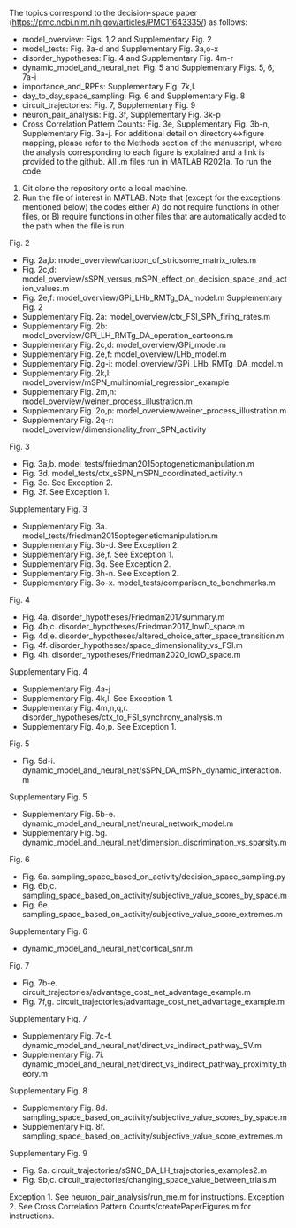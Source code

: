 The topics correspond to the decision-space paper (https://pmc.ncbi.nlm.nih.gov/articles/PMC11643335/) as follows:
- model_overview: Figs. 1,2 and Supplementary Fig. 2
- model_tests: Fig. 3a-d and Supplementary Fig. 3a,o-x
- disorder_hypotheses: Fig. 4 and Supplementary Fig. 4m-r
- dynamic_model_and_neural_net: Fig. 5 and Supplementary Figs. 5, 6, 7a-i
- importance_and_RPEs: Supplementary Fig. 7k,l.
- day_to_day_space_sampling: Fig. 6 and Supplementary Fig. 8
- circuit_trajectories: Fig. 7, Supplementary Fig. 9
- neuron_pair_analysis: Fig. 3f, Supplementary Fig. 3k-p
- Cross Correlation Pattern Counts: Fig. 3e, Supplementary Fig. 3b-n, Supplementary Fig. 3a-j.
For additional detail on directory<->figure mapping, please refer to the Methods section of the manuscript, where the analysis corresponding to each figure is explained and a link is provided to the github.
All .m files run in MATLAB R2021a. To run the code:
1)	Git clone the repository onto a local machine.
2)	Run the file of interest in MATLAB. Note that (except for the exceptions mentioned below) the codes either A) do not require functions in other files, or B) require functions in other files that are automatically added to the path when the file is run. 

Fig. 2
-	Fig. 2a,b: model_overview/cartoon_of_striosome_matrix_roles.m
-	Fig. 2c,d: model_overview/sSPN_versus_mSPN_effect_on_decision_space_and_action_values.m
-	Fig. 2e,f: model_overview/GPi_LHb_RMTg_DA_model.m
Supplementary Fig. 2
-	Supplementary Fig. 2a: model_overview/ctx_FSI_SPN_firing_rates.m
-	Supplementary Fig. 2b: model_overview/GPi_LH_RMTg_DA_operation_cartoons.m
-	Supplementary Fig. 2c,d: model_overview/GPi_model.m
-	Supplementary Fig. 2e,f: model_overview/LHb_model.m
-	Supplementary Fig. 2g-i: model_overview/GPi_LHb_RMTg_DA_model.m
-	Supplementary Fig. 2k,l: model_overview/mSPN_multinomial_regression_example
-	Supplementary Fig. 2m,n: model_overview/weiner_process_illustration.m
-	Supplementary Fig. 2o,p: model_overview/weiner_process_illustration.m
-	Supplementary Fig. 2q-r: model_overview/dimensionality_from_SPN_activity

Fig. 3
-	Fig. 3a,b. model_tests/friedman2015optogeneticmanipulation.m
-	Fig. 3d. model_tests/ctx_sSPN_mSPN_coordinated_activity.n
-	Fig. 3e. See Exception 2.
-	Fig. 3f. See Exception 1.

Supplementary Fig. 3
-	Supplementary Fig. 3a. model_tests/friedman2015optogeneticmanipulation.m
-	Supplementary Fig. 3b-d. See Exception 2.
-	Supplementary Fig. 3e,f. See Exception 1.
-	Supplementary Fig. 3g. See Exception 2.
-	Supplementary Fig. 3h-n. See Exception 2.
-	Supplementary Fig. 3o-x. model_tests/comparison_to_benchmarks.m

Fig. 4
-	Fig. 4a. disorder_hypotheses/Friedman2017summary.m
-	Fig. 4b,c. disorder_hypotheses/Friedman2017_lowD_space.m
-	Fig. 4d,e. disorder_hypotheses/altered_choice_after_space_transition.m
-	Fig. 4f. disorder_hypotheses/space_dimensionality_vs_FSI.m
-	Fig. 4h. disorder_hypotheses/Friedman2020_lowD_space.m

Supplementary Fig. 4
-	Supplementary Fig. 4a-j
-	Supplementary Fig. 4k,l. See Exception 1.
-	Supplementary Fig. 4m,n,q,r. disorder_hypotheses/ctx_to_FSI_synchrony_analysis.m
-	Supplementary Fig. 4o,p. See Exception 1.

Fig. 5
-	Fig. 5d-i. dynamic_model_and_neural_net/sSPN_DA_mSPN_dynamic_interaction.m

Supplementary Fig. 5
-	Supplementary Fig. 5b-e. dynamic_model_and_neural_net/neural_network_model.m
-	Supplementary Fig. 5g. dynamic_model_and_neural_net/dimension_discrimination_vs_sparsity.m

Fig. 6
-	Fig. 6a. sampling_space_based_on_activity/decision_space_sampling.py
-	Fig. 6b,c. sampling_space_based_on_activity/subjective_value_scores_by_space.m
-	Fig. 6e. sampling_space_based_on_activity/subjective_value_score_extremes.m

Supplementary Fig. 6
-	dynamic_model_and_neural_net/cortical_snr.m

Fig. 7
-	Fig. 7b-e. circuit_trajectories/advantage_cost_net_advantage_example.m
-	Fig. 7f,g. circuit_trajectories/advantage_cost_net_advantage_example.m

Supplementary Fig. 7
-	Supplementary Fig. 7c-f. dynamic_model_and_neural_net/direct_vs_indirect_pathway_SV.m
-	Supplementary Fig. 7i. dynamic_model_and_neural_net/direct_vs_indirect_pathway_proximity_theory.m

Supplementary Fig. 8
-	Supplementary Fig. 8d. sampling_space_based_on_activity/subjective_value_scores_by_space.m
-	Supplementary Fig. 8f. sampling_space_based_on_activity/subjective_value_score_extremes.m

Supplementary Fig. 9
-	Fig. 9a. circuit_trajectories/sSNC_DA_LH_trajectories_examples2.m
-	Fig. 9b,c. circuit_trajectories/changing_space_value_between_trials.m

Exception 1. See neuron_pair_analysis/run_me.m for instructions.
Exception 2. See Cross Correlation Pattern Counts/createPaperFigures.m for instructions.
